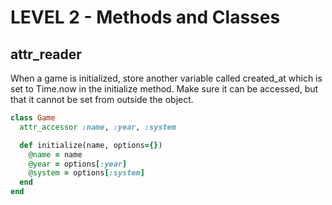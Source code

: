LEVEL 2 - Methods and Classes
=============================

attr_reader
---------------------

When a game is initialized, store another variable called created_at which is set to Time.now in the initialize method. Make sure it can be accessed, but that it cannot be set from outside the object.

```ruby
class Game
  attr_accessor :name, :year, :system

  def initialize(name, options={})
    @name = name
    @year = options[:year]
    @system = options[:system]
  end
end
```
